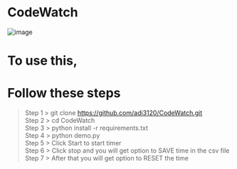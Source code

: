 # CodeWatch
![image](https://user-images.githubusercontent.com/83342917/184479896-eb2fa1d6-20de-445f-847c-ad87bc0df928.png)

# To use this,
# Follow these steps
> Step 1 > git clone https://github.com/adi3120/CodeWatch.git \
> Step 2 > cd CodeWatch \
> Step 3 > python install -r requirements.txt \
> Step 4 > python demo.py \
> Step 5 > Click Start to start timer \
> Step 6 > Click stop and you will get option to SAVE time in the csv file \
> Step 7 > After that you will get option to RESET the time
